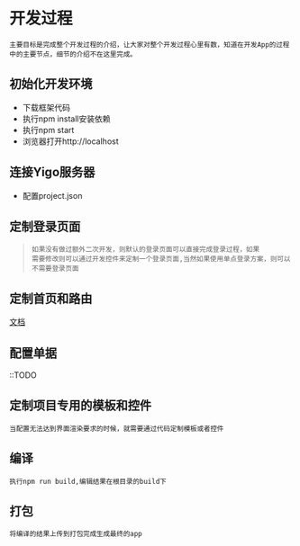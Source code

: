# 开发过程
    主要目标是完成整个开发过程的介绍，让大家对整个开发过程心里有数，知道在开发App的过程中的主要节点，细节的介绍不在这里完成。
## 初始化开发环境
* 下载框架代码
* 执行npm install安装依赖
* 执行npm start
* 浏览器打开http://localhost
## 连接Yigo服务器
* 配置project.json
## 定制登录页面
>     如果没有做过额外二次开发，则默认的登录页面可以直接完成登录过程，如果
>     需要修改则可以通过开发控件来定制一个登录页面,当然如果使用单点登录方案，则可以不需要登录页面
## 定制首页和路由
[文档](https://github.com/jefferscn/yes-framework/wiki/%E8%B7%AF%E7%94%B1)
## 配置单据
::TODO
## 定制项目专用的模板和控件
    当配置无法达到界面渲染要求的时候，就需要通过代码定制模板或者控件
## 编译
    执行npm run build,编辑结果在根目录的build下
## 打包
    将编译的结果上传到打包完成生成最终的app
